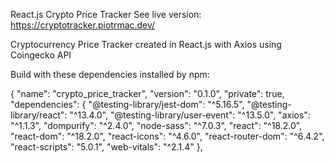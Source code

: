 React.js Crypto Price Tracker
See live version: https://cryptotracker.piotrmac.dev/

Cryptocurrency Price Tracker created in React.js with Axios using Coingecko API 

Build with these dependencies installed by npm:

{
  "name": "crypto_price_tracker",
  "version": "0.1.0",
  "private": true,
  "dependencies": {
    "@testing-library/jest-dom": "^5.16.5",
    "@testing-library/react": "^13.4.0",
    "@testing-library/user-event": "^13.5.0",
    "axios": "^1.1.3",
    "dompurify": "^2.4.0",
    "node-sass": "^7.0.3",
    "react": "^18.2.0",
    "react-dom": "^18.2.0",
    "react-icons": "^4.6.0",
    "react-router-dom": "^6.4.2",
    "react-scripts": "5.0.1",
    "web-vitals": "^2.1.4"
  },
